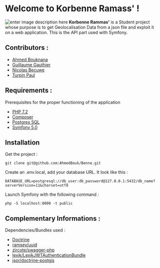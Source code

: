 # Welcome to Korbenne Ramass' !
![enter image description here](https://cdn.discordapp.com/attachments/648455633820975114/653527446762553344/Korbenne-ramass.png) **Korbenne Rammas'** is a Student project whose purpose is to get Geolocalisation Data from a json file and exploit it on a web application.
This is the API part used with Symfony.
## Contributors :

 - [Ahmed Bouknana](https://github.com/AhmedBouk)
 - [Guillaume Gauthier](https://github.com/gauthierguillaume)
 - [Nicolas Becuwe](https://github.com/NikoFLK)
 - [Turpin Paul](https://github.com/Druxys)

## Requirements :
Prerequisites for the proper functioning of the application
 - [PHP 7.2](https://lmgtfy.com/?q=How%20to%20get%20php%207.2&iie=1)
 - [Composer](https://getcomposer.org/)
 - [Postgres SQL](https://www.postgresql.org/download/)
 - [Symfony 5.0](https://symfony.com/)

## Installation
Get the project :

    git clone git@github.com:AhmedBouk/Benne.git

Create an .env.local, add your database URL. It look like this : 

    DATABASE_URL=postgresql://db_user:db_password@127.0.0.1:5432/db_name?serverVersion=11&charset=utf8

Launch Symfony with the following command :

    php -S localhost:8000 -t public

## Complementary Informations :
Dependencies/Bundles used :

 - [Doctrine](https://symfony.com/doc/5.0/doctrine.html)
 - [ramsey/uuid](https://github.com/ramsey/uuid)
 - [zircote/swagger-php](https://github.com/zircote/swagger-php)
 - [lexik/LexikJWTAuthenticationBundle](https://github.com/lexik/LexikJWTAuthenticationBundle)
 - [jsor/doctrine-postgis](https://github.com/jsor/doctrine-postgis)

